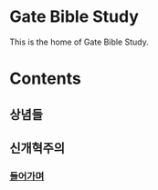 # Gate Bible Study
This is the home of Gate Bible Study.

# Contents
## 상념들
## 신개혁주의
### [들어가며](neo-reformed/intro.md)
